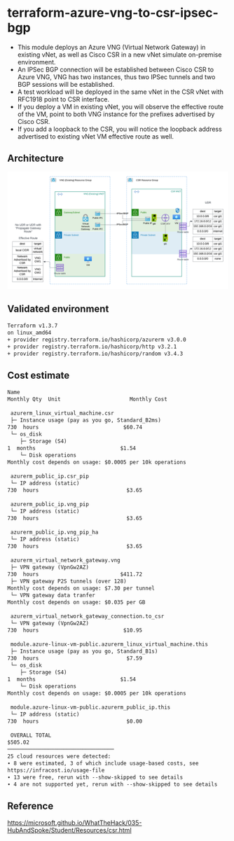 # terraform-azure-vng-to-csr-ipsec-bgp

- This module deploys an Azure VNG (Virtual Network Gateway) in existing vNet, as well as Cisco CSR in a new vNet simulate on-premise environment. 
- An IPSec BGP connection will be established between Cisco CSR to Azure VNG, VNG has two instances, thus two IPSec tunnels and two BGP sessions will be established.
- A test workload will be deployed in the same vNet in the CSR vNet with RFC1918 point to CSR interface.
- If you deploy a VM in existing vNet, you will observe the effective route of the VM, point to both VNG instance for the prefixes advertised by Cisco CSR.
- If you add a loopback to the CSR, you will notice the loopback address advertised to existing vNet VM effective route as well.


## Architecture
![Architecture](https://raw.githubusercontent.com/jye-aviatrix/terraform-azure-vng-to-csr-ipsec-bgp/master/20230302180102.png)

## Validated environment
```
Terraform v1.3.7
on linux_amd64
+ provider registry.terraform.io/hashicorp/azurerm v3.0.0
+ provider registry.terraform.io/hashicorp/http v3.2.1
+ provider registry.terraform.io/hashicorp/random v3.4.3
```

## Cost estimate
``` 
Name                                                                    Monthly Qty  Unit                      Monthly Cost

 azurerm_linux_virtual_machine.csr
 ├─ Instance usage (pay as you go, Standard_B2ms)                                730  hours                           $60.74
 └─ os_disk
    ├─ Storage (S4)                                                                1  months                           $1.54
    └─ Disk operations                                            Monthly cost depends on usage: $0.0005 per 10k operations

 azurerm_public_ip.csr_pip
 └─ IP address (static)                                                          730  hours                            $3.65

 azurerm_public_ip.vng_pip
 └─ IP address (static)                                                          730  hours                            $3.65

 azurerm_public_ip.vng_pip_ha
 └─ IP address (static)                                                          730  hours                            $3.65

 azurerm_virtual_network_gateway.vng
 ├─ VPN gateway (VpnGw2AZ)                                                       730  hours                          $411.72
 ├─ VPN gateway P2S tunnels (over 128)                            Monthly cost depends on usage: $7.30 per tunnel
 └─ VPN gateway data tranfer                                      Monthly cost depends on usage: $0.035 per GB

 azurerm_virtual_network_gateway_connection.to_csr
 └─ VPN gateway (VpnGw2AZ)                                                       730  hours                           $10.95

 module.azure-linux-vm-public.azurerm_linux_virtual_machine.this
 ├─ Instance usage (pay as you go, Standard_B1s)                                 730  hours                            $7.59
 └─ os_disk
    ├─ Storage (S4)                                                                1  months                           $1.54
    └─ Disk operations                                            Monthly cost depends on usage: $0.0005 per 10k operations  

 module.azure-linux-vm-public.azurerm_public_ip.this
 └─ IP address (static)                                                          730  hours                            $0.00

 OVERALL TOTAL                                                                                                       $505.02
──────────────────────────────────
25 cloud resources were detected:
∙ 8 were estimated, 3 of which include usage-based costs, see https://infracost.io/usage-file
∙ 13 were free, rerun with --show-skipped to see details
∙ 4 are not supported yet, rerun with --show-skipped to see details
```
## Reference

https://microsoft.github.io/WhatTheHack/035-HubAndSpoke/Student/Resources/csr.html